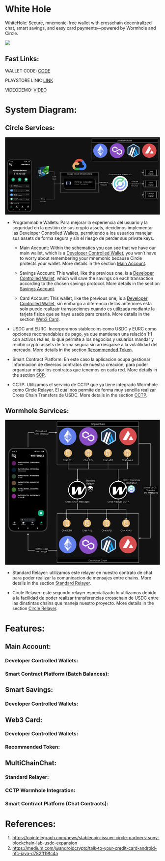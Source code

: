 # White Hole
 
WhiteHole: Secure, mnemonic-free wallet with crosschain decentralized chat, smart savings, and easy card payments—powered by Wormhole and Circle.

<img src="./Images/thumb.png">

## Fast Links:

WALLET CODE: [CODE](./WhiteHole/)

PLAYSTORE LINK: [LINK](https://play.google.com/store/apps/details?id=com.altaga.whitehole)

VIDEODEMO: [VIDEO](pending...)

# System Diagram:

## Circle Services:

<img src="./Images/whitehole.drawio.png">

- Programmable Wallets: Para mejorar la experiencia del usuario y la seguridad en la gestión de sus crypto assets, decidimos implementar las Developer Controlled Wallets, permitiendo a los usuarios manejar sus assets de forma segura y sin el riesgo de perder sus private keys.

  - Main Account: Within the schematics you can see that we have our main wallet, which is a [Developer Controlled Wallet](https://developers.circle.com/w3s/developer-controlled-wallet-quickstart), you won’t have to worry about remembering your mnemonic because Circle protects your wallet. More details in the section [Main Account](#assets-management).

  - Savings Account: This wallet, like the previous one, is a [Developer Controlled Wallet](https://developers.circle.com/w3s/developer-controlled-wallet-quickstart), which will save the savings on each transaction according to the chosen savings protocol. More details in the section [Savings Account](#smart-savings).

  - Card Account: This wallet, like the previous one, is a [Developer Controlled Wallet](https://developers.circle.com/w3s/developer-controlled-wallet-quickstart), sin embargo a diferencia de las anteriores esta solo puede realizatr transacciones cuando es utilizada mediante la tarjeta fisica que se haya usado para crearla. More details in the section [Web3 Card](#recommended-token).

- USDC and EURC: Incorporamos stablecoins como USDC y EURC como opciones recomendables de pago, ya que mantienen una relación 1:1 con activos reales, lo que permite a los negocios y usuarios mandar y recibir crypto assets de forma segura sin arriesgarse a la volatilidad del mercado. More details in the section [Recommended Token](#recommended-token).

- Smart Contract Platform: En este caso la aplicacion ocupa gestionar informacion de diversos contratos de nuestra creacion, para poder organizar mejor los contratos que tenemos en cada red. More details in the section [SCP](#smart-contract-platform-batch-balances).

- CCTP: Utilizamos el servicio de CCTP que ya tiene integrado Wormhole como Circle Relayer. El cual nos permite de forma muy sencilla realizar Cross Chain Transfers de USDC. More details in the section [CCTP](#cctp-wormhole-integration).

## Wormhole Services:

<img src="./Images/chat.drawio.png">

- Standard Relayer: utilizamos este relayer en nuestro contrato de chat para poder realizar la comunicacion de mensajes entre chains. More details in the section [Standard Relayer](#standard-relayer).

- Circle Relayer: este segundo relayer especializado lo utilizamos debido a la facilidad de poder realizar transferencias crosschain de USDC entre las dinstintas chains que maneja nuestro proyecto. More details in the section [Circle Relayer](#cctp-wormhole-integration).
  
# Features:

## Main Account:

### Developer Controlled Wallets:

### Smart Contract Platform (Batch Balances):

## Smart Savings:

### Developer Controlled Wallets:

## Web3 Card:

### Developer Controlled Wallets:

### Recommended Token:

## MultiChainChat:

### Standard Relayer:

### CCTP Wormhole Integration:

### Smart Contract Platform (Chat Contracts):

# References:

1. https://cointelegraph.com/news/stablecoin-issuer-circle-partners-sony-blockchain-lab-usdc-expansion
2. https://medium.com/@androidcrypto/talk-to-your-credit-card-android-nfc-java-d782ff19fc4a

